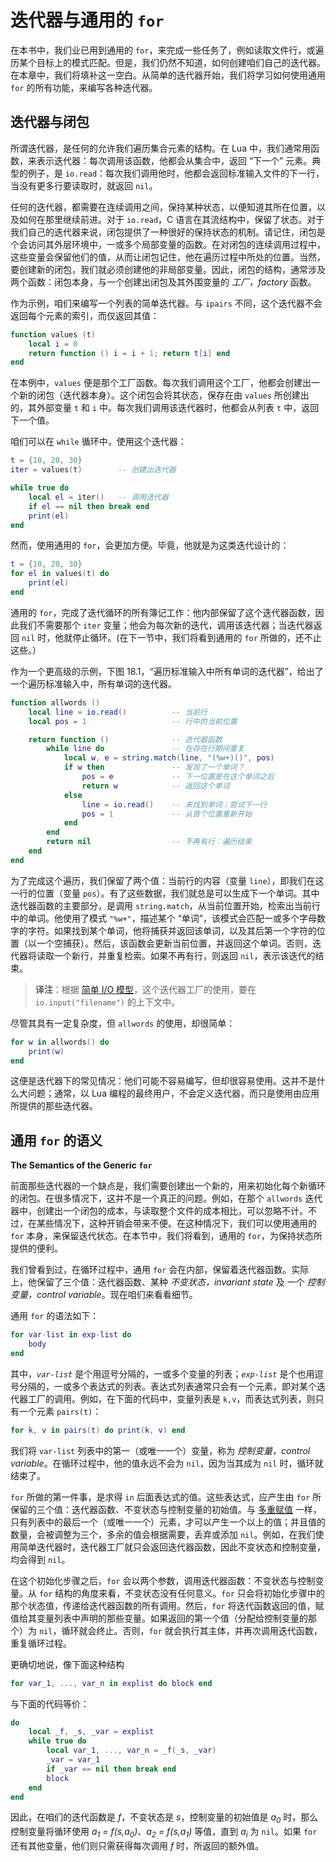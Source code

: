 # 迭代器与通用的 `for`

在本书中，我们业已用到通用的 `for`，来完成一些任务了，例如读取文件行，或遍历某个目标上的模式匹配。但是，我们仍然不知道，如何创建咱们自己的迭代器。在本章中，我们将填补这一空白。从简单的迭代器开始，我们将学习如何使用通用 `for` 的所有功能，来编写各种迭代器。


## 迭代器与闭包

所谓迭代器，是任何的允许我们遍历集合元素的结构。在 Lua 中，我们通常用函数，来表示迭代器：每次调用该函数，他都会从集合中，返回 “下一个” 元素。典型的例子，是 `io.read`：每次我们调用他时，他都会返回标准输入文件的下一行，当没有更多行要读取时，就返回 `nil`。


任何的迭代器，都需要在连续调用之间，保持某种状态，以便知道其所在位置，以及如何在那里继续前进。对于 `io.read`，C 语言在其流结构中，保留了状态。对于我们自己的迭代器来说，闭包提供了一种很好的保持状态的机制。请记住，闭包是个会访问其外层环境中，一或多个局部变量的函数。在对闭包的连续调用过程中，这些变量会保留他们的值，从而让闭包记住，他在遍历过程中所处的位置。当然，要创建新的闭包，我们就必须创建他的非局部变量。因此，闭包的结构，通常涉及两个函数：闭包本身，与一个创建出闭包及其外围变量的 *工厂，factory* 函数。


作为示例，咱们来编写一个列表的简单迭代器。与 `ipairs` 不同，这个迭代器不会返回每个元素的索引，而仅返回其值：

```lua
function values (t)
    local i = 0
    return function () i = i + 1; return t[i] end
end
```

在本例中，`values` 便是那个工厂函数。每次我们调用这个工厂，他都会创建出一个新的闭包（迭代器本身）。这个闭包会将其状态，保存在由 `values` 所创建出的，其外部变量 `t` 和 `i` 中。每次我们调用该迭代器时，他都会从列表 `t` 中，返回下一个值。


咱们可以在 `while` 循环中，使用这个迭代器：

```lua
t = {10, 20, 30}
iter = values(t)        -- 创建出迭代器

while true do
    local el = iter()   -- 调用迭代器
    if el == nil then break end
    print(el)
end
```


然而，使用通用的 `for`，会更加方便。毕竟，他就是为这类迭代设计的：

```lua
t = {10, 20, 30}
for el in values(t) do
    print(el)
end
```

通用的 `for`，完成了迭代循环的所有簿记工作：他内部保留了这个迭代器函数，因此我们不需要那个 `iter` 变量；他会为每次新的迭代，调用该迭代器；当迭代器返回 `nil` 时，他就停止循环。(在下一节中，我们将看到通用的 `for` 所做的，还不止这些。）


作为一个更高级的示例，下图 18.1，“遍历标准输入中所有单词的迭代器”，给出了一个遍历标准输入中，所有单词的迭代器。


```lua
function allwords ()
    local line = io.read()          -- 当前行
    local pos = 1                   -- 行中的当前位置

    return function ()              -- 迭代器函数
        while line do               -- 在存在行期间重复
            local w, e = string.match(line, "(%w+)()", pos)
            if w then               -- 发现了一个单词？
                pos = e             -- 下一位置是在这个单词之后
                return w            -- 返回这个单词
            else
                line = io.read()    -- 未找到单词；尝试下一行
                pos = 1             -- 从首个位置重新开始
            end
        end
        return nil                  -- 不再有行：遍历结束
    end
end
```

为了完成这个遍历，我们保留了两个值：当前行的内容（变量 `line`），即我们在这一行的位置（变量 `pos`）。有了这些数据，我们就总是可以生成下一个单词。其中迭代器函数的主要部分，是调用 `string.match`，从当前位置开始，检索出当前行中的单词。他使用了模式 `"%w+"`，描述某个 “单词”，该模式会匹配一或多个字母数字的字符。如果找到某个单词，他将捕获并返回该单词，以及其后第一个字符的位置（以一个空捕获）。然后，该函数会更新当前位置，并返回这个单词。否则，迭代器将读取一个新行，并重复检索。如果不再有行，则返回 `nil`，表示该迭代的结束。

> **译注**：根据 [简单 I/O 模型](external.md#简单-io-模型)，这个迭代器工厂的使用，要在 `io.input("filename")` 的上下文中。

尽管其具有一定复杂度，但 `allwords` 的使用，却很简单：


```lua
for w in allwords() do
    print(w)
end
```

这便是迭代器下的常见情况：他们可能不容易编写，但却很容易使用。这并不是什么大问题；通常，以 Lua 编程的最终用户，不会定义迭代器，而只是使用由应用所提供的那些迭代器。


## 通用 `for` 的语义

**The Semantics of the Generic `for`**

前面那些迭代器的一个缺点是，我们需要创建出一个新的，用来初始化每个新循环的闭包。在很多情况下，这并不是一个真正的问题。例如，在那个 `allwords` 迭代器中，创建出一个闭包的成本，与读取整个文件的成本相比，可以忽略不计。不过，在某些情况下，这种开销会带来不便。在这种情况下，我们可以使用通用的 `for` 本身，来保留迭代状态。在本节中，我们将看到，通用的 `for`，为保持状态所提供的便利。


我们曾看到过，在循环过程中，通用 `for` 会在内部，保留着迭代器函数。实际上，他保留了三个值：迭代器函数、某种 *不变状态，invariant state* 及 一个 *控制变量，control variable*。现在咱们来看看细节。


通用 `for` 的语法如下：


```lua
for var-list in exp-list do
    body
end
```

其中，<code><i>var-list</i></code> 是个用逗号分隔的，一或多个变量的列表；<code><i>exp-list</i></code> 是个也用逗号分隔的，一或多个表达式的列表。表达式列表通常只会有一个元素，即对某个迭代器工厂的调用。例如，在下面的代码中，变量列表是 `k,v`，而表达式列表，则只有一个元素 `pairs(t)`：


```lua
for k, v in pairs(t) do print(k, v) end
```

我们将 `var-list` 列表中的第一（或唯一一个）变量，称为 *控制变量，control variable*。在循环过程中，他的值永远不会为 `nil`，因为当其成为 `nil` 时，循环就结束了。

`for` 所做的第一件事，是求得 `in` 后面表达式的值。这些表达式，应产生由 `for` 所保留的三个值：迭代器函数、不变状态与控制变量的初始值。与 [多重赋值](functions.md#多个返回值) 一样，只有列表中的最后一个（或唯一一个）元素，才可以产生一个以上的值；并且值的数量，会被调整为三个，多余的值会根据需要，丢弃或添加 `nil`。例如，在我们使用简单迭代器时，迭代器工厂就只会返回迭代器函数，因此不变状态和控制变量，均会得到 `nil`。


在这个初始化步骤之后，`for` 会以两个参数，调用迭代器函数：不变状态与控制变量。从 `for` 结构的角度来看，不变状态没有任何意义。`for` 只会将初始化步骤中的那个状态值，传递给迭代器函数的所有调用。然后，`for` 将迭代函数返回的值，赋值给其变量列表中声明的那些变量。如果返回的第一个值（分配给控制变量的那个）为 `nil`，循环就会终止。否则，`for` 就会执行其主体，并再次调用迭代函数，重复循环过程。

更确切地说，像下面这种结构

```lua
for var_1, ..., var_n in explist do block end
```

与下面的代码等价：

```lua
do
    local _f, _s, _var = explist
    while true do
        local var_1, ..., var_n = _f(_s, _var)
        _var = var_1
        if _var == nil then break end
        block
    end
end
```

因此，在咱们的迭代函数是 *f*，不变状态是 *s*，控制变量的初始值是 *a<sub>0</sub>* 时，那么控制变量将循环使用 *a<sub>1</sub> = f(s,a<sub>0</sub>)*、*a<sub>2</sub> = f(s,a<sub>1</sub>)* 等值，直到 *a<sub>i</sub>* 为 `nil`。如果 `for` 还有其他变量，他们则只需获得每次调用 *f* 时，所返回的额外值。
